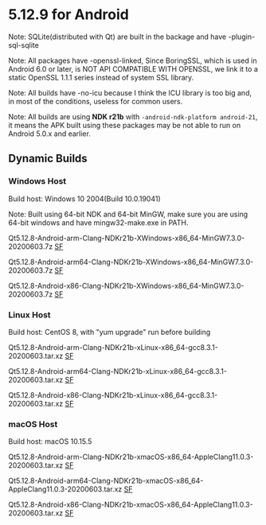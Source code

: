 # 5.12.9 for Android

Note: SQLite(distributed with Qt) are built in the backage and have -plugin-sql-sqlite

Note: All packages have -openssl-linked, Since BoringSSL, which is used in Android 6.0 or later, is NOT API COMPATIBLE WITH OPENSSL, we link it to a static OpenSSL 1.1.1 series instead of system SSL library.

Note: All builds have -no-icu because I think the ICU library is too big and, in most of the conditions, useless for common users.

Note: All builds are using __NDK r21b__ with `-android-ndk-platform android-21`, it means the APK built using these packages may be not able to run on Android 5.0.x and earlier.

## Dynamic Builds

### Windows Host

Build host: Windows 10 2004(Build 10.0.19041)

Note: Built using 64-bit NDK and 64-bit MinGW, make sure you are using 64-bit windows and have mingw32-make.exe in PATH.

Qt5.12.8-Android-arm-Clang-NDKr21b-XWindows-x86_64-MinGW7.3.0-20200603.7z [SF](https://sourceforge.net/projects/fsu0413-qtbuilds/files/Qt5.12/Android/Qt5.12.8-Android-arm-Clang-NDKr21b-XWindows-x86_64-MinGW7.3.0-20200603.7z)

Qt5.12.8-Android-arm64-Clang-NDKr21b-XWindows-x86_64-MinGW7.3.0-20200603.7z [SF](https://sourceforge.net/projects/fsu0413-qtbuilds/files/Qt5.12/Android/Qt5.12.8-Android-arm64-Clang-NDKr21b-XWindows-x86_64-MinGW7.3.0-20200603.7z)

Qt5.12.8-Android-x86-Clang-NDKr21b-XWindows-x86_64-MinGW7.3.0-20200603.7z [SF](https://sourceforge.net/projects/fsu0413-qtbuilds/files/Qt5.12/Android/Qt5.12.8-Android-x86-Clang-NDKr21b-XWindows-x86_64-MinGW7.3.0-20200603.7z)

### Linux Host

Build host: CentOS 8, with "yum upgrade" run before building

Qt5.12.8-Android-arm-Clang-NDKr21b-xLinux-x86_64-gcc8.3.1-20200603.tar.xz [SF](https://sourceforge.net/projects/fsu0413-qtbuilds/files/Qt5.12/Android/Qt5.12.8-Android-arm-Clang-NDKr21b-xLinux-x86_64-gcc8.3.1-20200603.tar.xz)

Qt5.12.8-Android-arm64-Clang-NDKr21b-xLinux-x86_64-gcc8.3.1-20200603.tar.xz [SF](https://sourceforge.net/projects/fsu0413-qtbuilds/files/Qt5.12/Android/Qt5.12.8-Android-arm64-Clang-NDKr21b-xLinux-x86_64-gcc8.3.1-20200603.tar.xz)

Qt5.12.8-Android-x86-Clang-NDKr21b-xLinux-x86_64-gcc8.3.1-20200603.tar.xz [SF](https://sourceforge.net/projects/fsu0413-qtbuilds/files/Qt5.12/Android/Qt5.12.8-Android-x86-Clang-NDKr21b-xLinux-x86_64-gcc8.3.1-20200603.tar.xz)

### macOS Host

Build host: macOS 10.15.5

Qt5.12.8-Android-arm-Clang-NDKr21b-xmacOS-x86_64-AppleClang11.0.3-20200603.tar.xz [SF](https://sourceforge.net/projects/fsu0413-qtbuilds/files/Qt5.12/Android/Qt5.12.8-Android-arm-Clang-NDKr21b-xmacOS-x86_64-AppleClang11.0.3-20200603.tar.xz)

Qt5.12.8-Android-arm64-Clang-NDKr21b-xmacOS-x86_64-AppleClang11.0.3-20200603.tar.xz [SF](https://sourceforge.net/projects/fsu0413-qtbuilds/files/Qt5.12/Android/Qt5.12.8-Android-arm64-Clang-NDKr21b-xmacOS-x86_64-AppleClang11.0.3-20200603.tar.xz)

Qt5.12.8-Android-x86-Clang-NDKr21b-xmacOS-x86_64-AppleClang11.0.3-20200603.tar.xz [SF](https://sourceforge.net/projects/fsu0413-qtbuilds/files/Qt5.12/Android/Qt5.12.8-Android-x86-Clang-NDKr21b-xmacOS-x86_64-AppleClang11.0.3-20200603.tar.xz)
